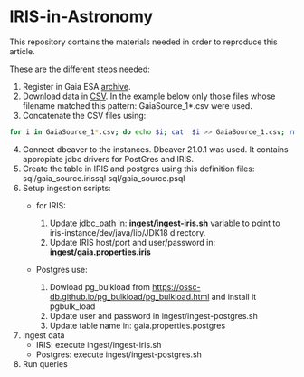 # IRIS-in-Astronomy

This repository contains the materials needed in order to reproduce this article.

These are the different steps needed:

1. Register in Gaia ESA [archive](https://gea.esac.esa.int/archive/).
2. Download data in [CSV](http://cdn.gea.esac.esa.int/Gaia/gdr2/gaia_source/csv/). In the example below only those files whose filename matched this pattern: GaiaSource_1*.csv were used.
3. Concatenate the CSV files using:

 ```bash
 for i in GaiaSource_1*.csv; do echo $i; cat  $i >> GaiaSource_1.csv; rm $i; done
 ```

4. Connect dbeaver to the instances. Dbeaver 21.0.1 was used. It contains appropiate jdbc drivers for PostGres and IRIS.
6. Create the table in IRIS and postgres using this definition files:
 sql/gaia_source.irissql
 sql/gaia_source.psql
6. Setup ingestion scripts:
   * for IRIS:
       1. Update jdbc_path in: **ingest/ingest-iris.sh** variable to point to iris-instance/dev/java/lib/JDK18 directory.
       2. Update IRIS host/port and user/password in: **ingest/gaia.properties.iris**
   
   * Postgres use: 
       1. Dowload pg_bulkload from https://ossc-db.github.io/pg_bulkload/pg_bulkload.html and install it pgbulk_load 
       2. Update user and password in ingest/ingest-postgres.sh
       3. Update table name in: gaia.properties.postgres
7. Ingest data 
    * IRIS: execute ingest/ingest-iris.sh
    * Postgres: execute ingest/ingest-postgres.sh
10. Run queries
